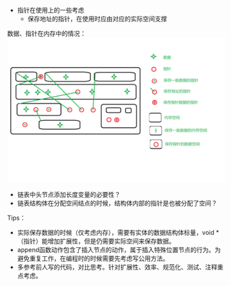 - 指针在使用上的一些考虑
    - 保存地址的指针，在使用时应由对应的实际空间支撑

数据、指针在内存中的情况：
![](./内存里的123.png) 

- 链表中头节点添加长度变量的必要性？
- 链表结构体在分配空间结点的时候，结构体内部的指针是也被分配了空间？

Tips：

- 实际保存数据的时候（仅考虑内存），需要有实体的数据结构体标量，void *（指针）能增加扩展性，但是仍需要实际空间来保存数据。
- append函数动作包含了插入节点的动作，属于插入特殊位置节点的行为。为避免重复工作，在编程时的时候需要先考虑写公用方法。
- 多参考前人写的代码，对比思考。针对扩展性、效率、规范化、测试、注释重点考虑。